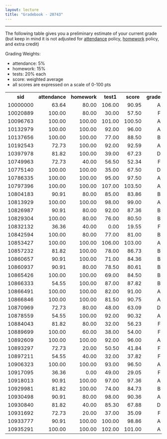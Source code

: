 ```yaml
---
layout: lecture
title: "Gradebook - 20743"
---
```


-----

The following table gives you a preliminary estimate of your current grade (but keep in mind it is not adjusted for <a href="../syllabus#attendance-policy">attendance</a> policy, <a href="../syllabus#hw-policy">homework</a> policy, and extra credit)

Grading Weights:

- attendance: 5%
- homework: 15%
- tests: 20% each
- score: weighted average
- all scores are expressed on a scale of 0-100 pts

<!-- html table generated in R 3.2.3 by xtable 1.8-2 package -->
<!-- Sun Mar 13 14:00:19 2016 -->
<table >
<tr> <th> sid </th> <th> attendance </th> <th> homework </th> <th> test1 </th> <th> score </th> <th> grade </th>  </tr>
  <tr> <td align="right"> 10000000 </td> <td align="right"> 63.64 </td> <td align="right"> 80.00 </td> <td align="right"> 106.00 </td> <td align="right"> 90.95 </td> <td align="right"> A </td> </tr>
  <tr> <td align="right"> 10020889 </td> <td align="right"> 100.00 </td> <td align="right"> 80.00 </td> <td align="right"> 30.00 </td> <td align="right"> 57.50 </td> <td align="right"> F </td> </tr>
  <tr> <td align="right"> 10096763 </td> <td align="right"> 100.00 </td> <td align="right"> 100.00 </td> <td align="right"> 101.00 </td> <td align="right"> 100.50 </td> <td align="right"> A </td> </tr>
  <tr> <td align="right"> 10132979 </td> <td align="right"> 100.00 </td> <td align="right"> 100.00 </td> <td align="right"> 92.00 </td> <td align="right"> 96.00 </td> <td align="right"> A </td> </tr>
  <tr> <td align="right"> 10137656 </td> <td align="right"> 100.00 </td> <td align="right"> 100.00 </td> <td align="right"> 77.00 </td> <td align="right"> 88.50 </td> <td align="right"> B </td> </tr>
  <tr> <td align="right"> 10192543 </td> <td align="right"> 72.73 </td> <td align="right"> 100.00 </td> <td align="right"> 92.00 </td> <td align="right"> 92.59 </td> <td align="right"> A </td> </tr>
  <tr> <td align="right"> 10397978 </td> <td align="right"> 81.82 </td> <td align="right"> 100.00 </td> <td align="right"> 39.00 </td> <td align="right"> 67.23 </td> <td align="right"> D </td> </tr>
  <tr> <td align="right"> 10749963 </td> <td align="right"> 72.73 </td> <td align="right"> 40.00 </td> <td align="right"> 56.50 </td> <td align="right"> 52.34 </td> <td align="right"> F </td> </tr>
  <tr> <td align="right"> 10775140 </td> <td align="right"> 100.00 </td> <td align="right"> 100.00 </td> <td align="right"> 35.00 </td> <td align="right"> 67.50 </td> <td align="right"> D </td> </tr>
  <tr> <td align="right"> 10786335 </td> <td align="right"> 100.00 </td> <td align="right"> 100.00 </td> <td align="right"> 95.00 </td> <td align="right"> 97.50 </td> <td align="right"> A </td> </tr>
  <tr> <td align="right"> 10797396 </td> <td align="right"> 100.00 </td> <td align="right"> 100.00 </td> <td align="right"> 107.00 </td> <td align="right"> 103.50 </td> <td align="right"> A </td> </tr>
  <tr> <td align="right"> 10804183 </td> <td align="right"> 90.91 </td> <td align="right"> 80.00 </td> <td align="right"> 85.00 </td> <td align="right"> 83.86 </td> <td align="right"> B </td> </tr>
  <tr> <td align="right"> 10813929 </td> <td align="right"> 100.00 </td> <td align="right"> 100.00 </td> <td align="right"> 98.00 </td> <td align="right"> 99.00 </td> <td align="right"> A </td> </tr>
  <tr> <td align="right"> 10826987 </td> <td align="right"> 90.91 </td> <td align="right"> 80.00 </td> <td align="right"> 92.00 </td> <td align="right"> 87.36 </td> <td align="right"> B </td> </tr>
  <tr> <td align="right"> 10829304 </td> <td align="right"> 100.00 </td> <td align="right"> 80.00 </td> <td align="right"> 76.00 </td> <td align="right"> 80.50 </td> <td align="right"> B </td> </tr>
  <tr> <td align="right"> 10832132 </td> <td align="right"> 36.36 </td> <td align="right"> 40.00 </td> <td align="right"> 0.00 </td> <td align="right"> 19.55 </td> <td align="right"> F </td> </tr>
  <tr> <td align="right"> 10842594 </td> <td align="right"> 100.00 </td> <td align="right"> 80.00 </td> <td align="right"> 77.00 </td> <td align="right"> 81.00 </td> <td align="right"> B </td> </tr>
  <tr> <td align="right"> 10853427 </td> <td align="right"> 100.00 </td> <td align="right"> 100.00 </td> <td align="right"> 106.00 </td> <td align="right"> 103.00 </td> <td align="right"> A </td> </tr>
  <tr> <td align="right"> 10857232 </td> <td align="right"> 81.82 </td> <td align="right"> 100.00 </td> <td align="right"> 78.00 </td> <td align="right"> 86.73 </td> <td align="right"> B </td> </tr>
  <tr> <td align="right"> 10860657 </td> <td align="right"> 90.91 </td> <td align="right"> 100.00 </td> <td align="right"> 71.00 </td> <td align="right"> 84.36 </td> <td align="right"> B </td> </tr>
  <tr> <td align="right"> 10860937 </td> <td align="right"> 90.91 </td> <td align="right"> 80.00 </td> <td align="right"> 78.50 </td> <td align="right"> 80.61 </td> <td align="right"> B </td> </tr>
  <tr> <td align="right"> 10865426 </td> <td align="right"> 100.00 </td> <td align="right"> 100.00 </td> <td align="right"> 69.00 </td> <td align="right"> 84.50 </td> <td align="right"> B </td> </tr>
  <tr> <td align="right"> 10866333 </td> <td align="right"> 54.55 </td> <td align="right"> 100.00 </td> <td align="right"> 87.00 </td> <td align="right"> 87.82 </td> <td align="right"> B </td> </tr>
  <tr> <td align="right"> 10866491 </td> <td align="right"> 100.00 </td> <td align="right"> 100.00 </td> <td align="right"> 82.00 </td> <td align="right"> 91.00 </td> <td align="right"> A </td> </tr>
  <tr> <td align="right"> 10866846 </td> <td align="right"> 100.00 </td> <td align="right"> 100.00 </td> <td align="right"> 81.50 </td> <td align="right"> 90.75 </td> <td align="right"> A </td> </tr>
  <tr> <td align="right"> 10870969 </td> <td align="right"> 72.73 </td> <td align="right"> 80.00 </td> <td align="right"> 48.00 </td> <td align="right"> 63.09 </td> <td align="right"> D </td> </tr>
  <tr> <td align="right"> 10878559 </td> <td align="right"> 54.55 </td> <td align="right"> 100.00 </td> <td align="right"> 92.00 </td> <td align="right"> 90.32 </td> <td align="right"> A </td> </tr>
  <tr> <td align="right"> 10884043 </td> <td align="right"> 81.82 </td> <td align="right"> 80.00 </td> <td align="right"> 32.00 </td> <td align="right"> 56.23 </td> <td align="right"> F </td> </tr>
  <tr> <td align="right"> 10889699 </td> <td align="right"> 100.00 </td> <td align="right"> 60.00 </td> <td align="right"> 38.00 </td> <td align="right"> 54.00 </td> <td align="right"> F </td> </tr>
  <tr> <td align="right"> 10892609 </td> <td align="right"> 100.00 </td> <td align="right"> 100.00 </td> <td align="right"> 92.00 </td> <td align="right"> 96.00 </td> <td align="right"> A </td> </tr>
  <tr> <td align="right"> 10893297 </td> <td align="right"> 72.73 </td> <td align="right"> 20.00 </td> <td align="right"> 50.50 </td> <td align="right"> 41.84 </td> <td align="right"> F </td> </tr>
  <tr> <td align="right"> 10897211 </td> <td align="right"> 54.55 </td> <td align="right"> 40.00 </td> <td align="right"> 32.00 </td> <td align="right"> 37.82 </td> <td align="right"> F </td> </tr>
  <tr> <td align="right"> 10906323 </td> <td align="right"> 100.00 </td> <td align="right"> 100.00 </td> <td align="right"> 93.00 </td> <td align="right"> 96.50 </td> <td align="right"> A </td> </tr>
  <tr> <td align="right"> 10917095 </td> <td align="right"> 36.36 </td> <td align="right"> 0.00 </td> <td align="right"> 49.00 </td> <td align="right"> 29.05 </td> <td align="right"> F </td> </tr>
  <tr> <td align="right"> 10918013 </td> <td align="right"> 90.91 </td> <td align="right"> 100.00 </td> <td align="right"> 97.00 </td> <td align="right"> 97.36 </td> <td align="right"> A </td> </tr>
  <tr> <td align="right"> 10929981 </td> <td align="right"> 81.82 </td> <td align="right"> 100.00 </td> <td align="right"> 74.00 </td> <td align="right"> 84.73 </td> <td align="right"> B </td> </tr>
  <tr> <td align="right"> 10930498 </td> <td align="right"> 90.91 </td> <td align="right"> 80.00 </td> <td align="right"> 98.00 </td> <td align="right"> 90.36 </td> <td align="right"> A </td> </tr>
  <tr> <td align="right"> 10930840 </td> <td align="right"> 81.82 </td> <td align="right"> 40.00 </td> <td align="right"> 85.30 </td> <td align="right"> 67.88 </td> <td align="right"> D </td> </tr>
  <tr> <td align="right"> 10931692 </td> <td align="right"> 72.73 </td> <td align="right"> 20.00 </td> <td align="right"> 37.00 </td> <td align="right"> 35.09 </td> <td align="right"> F </td> </tr>
  <tr> <td align="right"> 10933777 </td> <td align="right"> 90.91 </td> <td align="right"> 100.00 </td> <td align="right"> 100.00 </td> <td align="right"> 98.86 </td> <td align="right"> A </td> </tr>
  <tr> <td align="right"> 10935291 </td> <td align="right"> 100.00 </td> <td align="right"> 100.00 </td> <td align="right"> 102.00 </td> <td align="right"> 101.00 </td> <td align="right"> A </td> </tr>
   </table>
